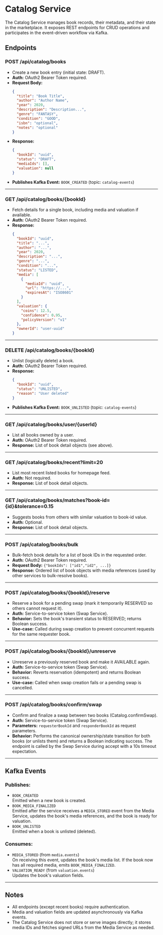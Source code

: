 # Catalog Service

The Catalog Service manages book records, their metadata, and their state in the marketplace. It exposes REST endpoints
for CRUD operations and participates in the event-driven workflow via Kafka.

## Endpoints

### POST /api/catalog/books

- Create a new book entry (initial state: DRAFT).
- **Auth:** OAuth2 Bearer Token required.
- **Request Body:**
  ```json
  {
    "title": "Book Title",
    "author": "Author Name",
    "year": 2020,
    "description": "Description...",
    "genre": "FANTASY",
    "condition": "GOOD",
    "isbn": "optional",
    "notes": "optional"
  }
  ```
- **Response:**
  ```json
  {
    "bookId": "uuid",
    "status": "DRAFT",
    "mediaIds": [],
    "valuation": null
  }
  ```
- **Publishes Kafka Event:** `BOOK_CREATED` (topic: `catalog-events`)

---

### GET /api/catalog/books/{bookId}

- Fetch details for a single book, including media and valuation if available.
- **Auth:** OAuth2 Bearer Token required.
- **Response:**
  ```json
  {
    "bookId": "uuid",
    "title": "...",
    "author": "...",
    "year": 2020,
    "description": "...",
    "genre": "...",
    "condition": "...",
    "status": "LISTED",
    "media": [
      {
        "mediaId": "uuid",
        "url": "https://...",
        "expiresAt": "ISO8601"
      }
    ],
    "valuation": {
      "coins": 12.5,
      "confidence": 0.95,
      "policyVersion": "v1"
    },
    "ownerId": "user-uuid"
  }
  ```

---

### DELETE /api/catalog/books/{bookId}

- Unlist (logically delete) a book.
- **Auth:** OAuth2 Bearer Token required.
- **Response:**
  ```json
  {
    "bookId": "uuid",
    "status": "UNLISTED",
    "reason": "User deleted"
  }
  ```
- **Publishes Kafka Event:** `BOOK_UNLISTED` (topic: `catalog-events`)

---

### GET /api/catalog/books/user/{userId}

- List all books owned by a user.
- **Auth:** OAuth2 Bearer Token required.
- **Response:** List of book detail objects (see above).

---

### GET /api/catalog/books/recent?limit=20

- List most recent listed books for homepage feed.
- **Auth:** Not required.
- **Response:** List of book detail objects.

---

### GET /api/catalog/books/matches?book-id={id}&tolerance=0.15

- Suggests books from others with similar valuation to book-id value.
- **Auth:** Optional.
- **Response:** List of book detail objects.

---

### POST /api/catalog/books/bulk

- Bulk-fetch book details for a list of book IDs in the requested order.
- **Auth:** OAuth2 Bearer Token required.
- **Request Body:** `{"bookIds": ["id1","id2", ...]}`
- **Response:** Ordered list of book objects with media references (used by other services to bulk-resolve books).

---

### POST /api/catalog/books/{bookId}/reserve

- Reserve a book for a pending swap (mark it temporarily RESERVED so others cannot request it).
- **Auth:** Service-to-service token (Swap Service).
- **Behavior:** Sets the book's transient status to RESERVED; returns Boolean success.
- **Use-case:** Called during swap creation to prevent concurrent requests for the same requester book.

---

### POST /api/catalog/books/{bookId}/unreserve

- Unreserve a previously reserved book and make it AVAILABLE again.
- **Auth:** Service-to-service token (Swap Service).
- **Behavior:** Reverts reservation (idempotent) and returns Boolean success.
- **Use-case:** Called when swap creation fails or a pending swap is cancelled.

---

### POST /api/catalog/books/confirm/swap

- Confirm and finalize a swap between two books (Catalog.confirmSwap).
- **Auth:** Service-to-service token (Swap Service).
- **Parameters:** `requesterBookId` and `responderBookId` as request parameters.
- **Behavior:** Performs the canonical ownership/state transition for both books (or unlists them) and returns a Boolean
  indicating success. The endpoint is called by the Swap Service during accept with a 10s timeout expectation.

---

## Kafka Events

### Publishes:

- `BOOK_CREATED`  
  Emitted when a new book is created.
- `BOOK_MEDIA_FINALIZED`  
  Emitted after the service receives a `MEDIA_STORED` event from the Media Service, updates the book's media references,
  and the book is ready for valuation.
- `BOOK_UNLISTED`  
  Emitted when a book is unlisted (deleted).

### Consumes:

- `MEDIA_STORED` (from `media.events`)  
  On receiving this event, updates the book's media list. If the book now has all required media, emits
  `BOOK_MEDIA_FINALIZED`.
- `VALUATION_READY` (from `valuation.events`)  
  Updates the book's valuation fields.

---

## Notes

- All endpoints (except recent books) require authentication.
- Media and valuation fields are updated asynchronously via Kafka events.
- The Catalog Service does not store or serve images directly; it stores media IDs and fetches signed URLs from the
  Media Service as needed.
